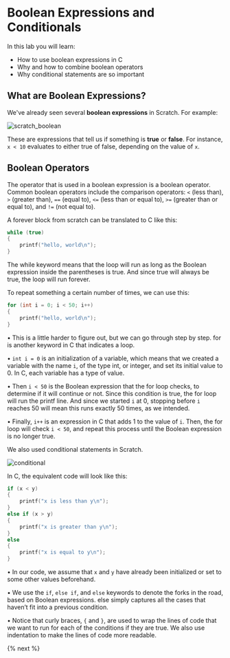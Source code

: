 # Boolean Expressions and Conditionals

In this lab you will learn:

- How to use boolean expressions in C
- Why and how to combine boolean operators
- Why conditional statements are so important

## What are Boolean Expressions?

We've already seen several **boolean expressions** in Scratch. For example: 

![scratch_boolean](http://labs.cs50nestm.net/scratch_boolean.png)

These are expressions that tell us if something is **true** or **false**. For instance, `x < 10` evaluates to either true of false, depending on the value of `x`. 

## Boolean Operators

The operator that is used in a boolean expression is a boolean operator. Common boolean operators include the comparison operators: `<` (less than), `>` (greater than), `==` (equal to), `<=` (less than or equal to), `>=` (greater than or equal to), and `!=` (not equal to).



A forever block from scratch can be translated to C like this:

```c
while (true)
{
    printf("hello, world\n");
}
```

The while keyword means that the loop will run as long as the Boolean expression inside the parentheses is true. And since true will always be true, the loop will run forever.

To repeat something a certain number of times, we can use this:

```c
for (int i = 0; i < 50; i++)
{
    printf("hello, world\n");
}
```

• This is a little harder to figure out, but we can go through step by step. for is another keyword in C that indicates a loop.

• `int i = 0` is an initialization of a variable, which means that we created a variable with the name `i`, of the type int, or integer, and set its initial value to 0. In C, each variable has a type of value.

• Then `i < 50` is the Boolean expression that the for loop checks, to determine if it will continue or not. Since this condition is true, the for loop will run the printf line. And since we started `i` at 0, stopping before `i` reaches 50 will mean this runs exactly 50 times, as we intended.

• Finally, `i++` is an expression in C that adds 1 to the value of `i`. Then, the for loop will check `i < 50`, and repeat this process until the Boolean expression is no longer true.

We also used conditional statements in Scratch.

![conditional](http://labs.cs50nestm.net/conditional_scratch.png)

In C, the equivalent code will look like this:

```c
if (x < y)
{
    printf("x is less than y\n");
}
else if (x > y)
{
    printf("x is greater than y\n");
}
else
{
    printf("x is equal to y\n");
}
```

• In our code, we assume that `x` and `y` have already been initialized or set to some other values beforehand.

• We use the `if`, `else if`, and `else` keywords to denote the forks in the road, based on Boolean expressions. else simply captures all the cases that haven’t fit into a previous condition.

• Notice that curly braces, `{` and `}`, are used to wrap the lines of code that we want to run for each of the conditions if they are true. We also use indentation to make the lines of code more readable.

{% next %}

## 
